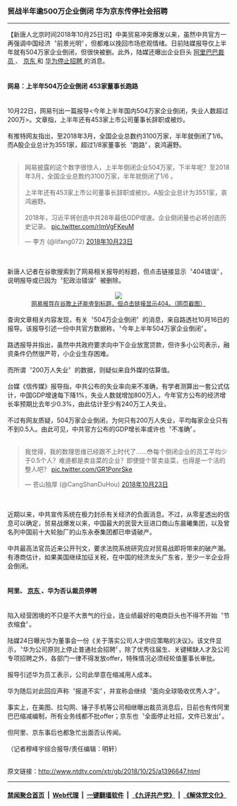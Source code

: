 ### 贸战半年逾500万企业倒闭 华为京东传停社会招聘
------------------------

<div class="wysiwyg">
 【新唐人北京时间2018年10月25日讯】中美贸易冲突爆发以来，虽然中共官方一再强调中国经济〝前景光明〞，但都难以挽回市场悲观情绪。日前陆媒报导仅上半年就有504万家企业倒闭，但很快被删。此外，陆媒还曝出企业巨头
 <a href="http://www.ntdtv.com/xtr/gb/articlelistbytag_阿里巴巴裁员.html" target="_blank">
  阿里巴巴裁员
 </a>
 、
 <a href="http://www.ntdtv.com/xtr/gb/articlelistbytag_京东.html" target="_blank">
  京东
 </a>
 和
 <a href="http://www.ntdtv.com/xtr/gb/articlelistbytag_华为停止招聘.html" target="_blank">
  华为停止招聘
 </a>
 的消息。
 <br/>
 <br/>
 <h4>
  网易：上半年504万企业倒闭 453家董事长跑路
 </h4>
 <br/>
 10月22日，网易刊出一篇报导&lt;今年上半年国内504万家企业倒闭，失业人数超过200万&gt;。文章指，上半年还有453家上市公司董事长辞职或被炒。
 <br/>
 <br/>
 有推特网友指出，至2018年3月，全国企业总数约3100万家，半年就倒闭了1/6。而A股企业总计为3551家，超过1/8家董事长〝跑路〞，哀鸿遍野。
 <br/>
 <br/>
 <blockquote class="twitter-tweet" data-lang="zh-tw">
  <p dir="ltr" lang="zh">
   网易披露的这个数字很惊人，上半年倒闭企业504万家，下半年呢？至2018年3月，全国企业总数约3100万家，半年就倒闭了1/6 。
   <br/>
   <br/>
   上半年还有453家上市公司董事长辞职或被炒。A股企业总计为3551家，哀鸿遍野。
   <br/>
   <br/>
   2018年，习近平将创造中共28年最低GDP增速。企业倒闭量也必将创造历史记录。
   <a href="https://t.co/rImVgFKeuM">
    pic.twitter.com/rImVgFKeuM
   </a>
  </p>
  — 李方 (@lifang072)
  <a href="https://twitter.com/lifang072/status/1054872615632977920?ref_src=twsrc%5Etfw">
   2018年10月23日
  </a>
 </blockquote>
 <br/>
 <div style="clear:both;display:block;">
 </div>
 <br/>
 新唐人记者在谷歌搜索到了网易相关报导的标题，但点击链接显示〝404错误〞，说明报导或已因为〝犯政治错误〞被删除。
 <br/>
 <center>
  <br/>
  <a href="http://imgs.ntdtv.com/pic/2018/10-25/p9095151a963359816.jpg" target="_blank">
   <img border="0" src="http://imgs.ntdtv.com/pic/2018/10-25/p9095151a963359816-ss.jpg"/>
   <br/>
   <font size="-1">
    网易报导在谷歌上还能查到标题，但点击链接显示404。（网页截图）
   </font>
  </a>
  <br/>
 </center>
 <br/>
 查询文章相关内容发现，有关〝504万企业倒闭〞的消息，来自路透社10月16日的报导。该报导引述一份中共官方数据称，〝今年上半年504万家企业倒闭〞。
 <br/>
 <br/>
 路透报导并指出，虽然中共政府要求向中下企业放宽贷款，但许多小公司表示，融资条件仍然很严苛，小企业生存困难。
 <br/>
 <br/>
 而所谓〝200万人失业〞的数据，则疑似来自外媒的估算值。
 <br/>
 <br/>
 台媒《信传媒》报导指，中共公布的失业率向来不准确，有学者测算出一套公式估计，中国GDP增速每下降1%，失业人数就增加800万人，今年官方公布的经济增长率预期比去年少0.3%，由此估计至少有240万工人失业。
 <br/>
 <br/>
 不过有网友质疑，504万家企业倒闭，为何只有200万人失业，平均每家企业只有不到0.5人。由此可见，中共官方公布的GDP增长率或许也〝不准确〞。
 <br/>
 <br/>
 <blockquote class="twitter-tweet" data-lang="zh-tw">
  <p dir="ltr" lang="zh">
   我觉得，我的数理思维已经跟不上时代了……😳每个倒闭企业的员工平均少于0.5个人？难道都是卖韭菜的企业？即使提个筐卖韭菜，也得是一个活的整人吧？
   <a href="https://t.co/GR1PonrSke">
    pic.twitter.com/GR1PonrSke
   </a>
  </p>
  — 苍山独厚 (@CangShanDuHou)
  <a href="https://twitter.com/CangShanDuHou/status/1054670835900796930?ref_src=twsrc%5Etfw">
   2018年10月23日
  </a>
 </blockquote>
 <br/>
 <div style="clear:both;display:block;">
 </div>
 <br/>
 近期以来，中共宣传系统在极力封杀有关经济的负面消息。不过，从零星透出的信息可以确定，贸易战爆发以来，中国最大的民营大豆进口商山东晨曦集团，以及曾名列中国前十大轮胎厂的山东永泰集团都已申请破产。
 <br/>
 <br/>
 中共最高法官员近来公开刊文，要求法院系统研究应对贸易战即将带来的破产潮。有港商估计，如果美国继续加征关税，在中国的经济龙头广东省，至少一半企业将会倒闭。
 <br/>
 <br/>
 <h4>
  阿里、
  <a href="http://www.ntdtv.com/xtr/gb/articlelistbytag_京东.html" target="_blank">
   京东
  </a>
  、华为否认裁员停聘
 </h4>
 <br/>
 陷入经营困境的不只是不大景气的行业，连业绩最好的电商巨头也不得不开始〝节衣缩食〞。
 <br/>
 <br/>
 陆媒24日曝光华为董事会一份《关于落实公司人才供应策略的决议》。该文件显示，〝华为公司原则上停止普通社会招聘〞，除了优秀往届生、关键稀缺人才及公司专项招聘之外，各部门一律不得发放offer，特殊情况必须经轮值董事长审批。
 <br/>
 <br/>
 报导引述华为员工表示，公司此举意在缩减用人成本。
 <br/>
 <br/>
 华为随后对此回应声称〝报道不实〞，并宣称会继续〝面向全球吸收优秀人才〞。
 <br/>
 <br/>
 事实上，在美图、拉勾网、锤子手机等公司相继曝出裁员消息后，日前也有传阿里巴巴缩减编制，所有业务线都不批offer；京东也〝全面停止社招，文件已发出〞。
 <br/>
 <br/>
 但阿里、京东事后也都急忙出面否认传闻。
 <br/>
 <br/>
 （记者穆峰宇综合报导/责任编辑：明轩）
</div>

<br/>原文链接：http://www.ntdtv.com/xtr/gb/2018/10/25/a1396647.html


------------------------
#### [禁闻聚合首页](https://github.com/gfw-breaker/banned-news/blob/master/README.md) &nbsp;|&nbsp; [Web代理](https://github.com/gfw-breaker/open-proxy/blob/master/README.md) &nbsp;|&nbsp; [一键翻墙软件](https://github.com/gfw-breaker/nogfw/blob/master/README.md) &nbsp;|&nbsp; [《九评共产党》](https://github.com/gfw-breaker/9ping.md/blob/master/README.md#九评之一评共产党是什么) &nbsp;|&nbsp; [《解体党文化》](https://github.com/gfw-breaker/jtdwh.md/blob/master/README.md#绪论)